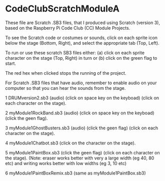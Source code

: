 # CodeClubScratchModuleA
These file are Scratch .SB3 files, that I produced using Scratch (version 3),  based on the Raspberry Pi Code Club (CC) Module Projects.

To see the Scratch code or costumes or sounds, click on each sprite icon below the stage (Bottom, Right), and select the appropriate tab (Top, Left).

To run or use these scratch SB3 files either: (a) click on each sprite character on the stage (Top, Right) in turn or (b) click on the green flag to start.

The red hex when clicked stops the running of the project.

For Scratch .SB3 files that have audio, remember to enable audio on your computer so that you can hear the sounds from the stage. 

1 DRUMversion2.sb3  (audio)  (click on space key on the keyboad) (click on each character on the stage).

2 myModule1RockBand.sb3 (audio) (click on space key on the keyboad) (click the geen flag).

3 myModule1GhostBusters.sb3 (audio) (click the geen flag) (click on each character on the stage).

4 myModule1Chatbot.sb3  (click on the character on the stage).

5 myModule1PaintBox.sb3 (click the geen flag) (click on each character on the stage). (Note: eraser works better with very a large width (eg 40, 80 etc) and writing works better with low widths (eg 3, 10 etc)

6 myModule1PaintBoxRemix.sb3  (same as  myModule1PaintBox.sb3)





